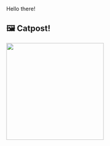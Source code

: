 Hello there!



## 🖼️ Catpost!

<sub>
    <img src="https://cdn2.thecatapi.com/images/qX-X6sFGF.jpg" height="256">
</sub>

